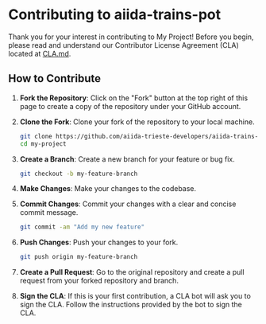 # Contributing to aiida-trains-pot

Thank you for your interest in contributing to My Project! Before you begin, please read and understand our Contributor License Agreement (CLA) located at [CLA.md](CLA.md).

## How to Contribute

1. **Fork the Repository**: Click on the "Fork" button at the top right of this page to create a copy of the repository under your GitHub account.

1. **Clone the Fork**: Clone your fork of the repository to your local machine.

   ```bash
   git clone https://github.com/aiida-trieste-developers/aiida-trains-pot.git
   cd my-project

   ```

1. **Create a Branch**: Create a new branch for your feature or bug fix.

   ```bash
   git checkout -b my-feature-branch

   ```

1. **Make Changes**: Make your changes to the codebase.

1. **Commit Changes**: Commit your changes with a clear and concise commit message.

   ```bash
   git commit -am "Add my new feature"

   ```

1. **Push Changes**: Push your changes to your fork.

   ```bash
   git push origin my-feature-branch

   ```

1. **Create a Pull Request**: Go to the original repository and create a pull request from your forked repository and branch.

1. **Sign the CLA**: If this is your first contribution, a CLA bot will ask you to sign the CLA. Follow the instructions provided by the bot to sign the CLA.
